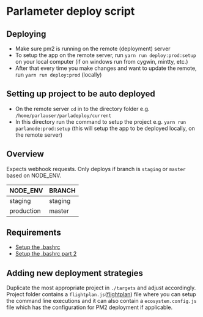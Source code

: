 # Parlameter deploy script

## Deploying
- Make sure pm2 is running on the remote (deployment) server
- To setup the app on the remote server, run `yarn run deploy:prod:setup` on your local computer (if on windows run from cygwin, mintty, etc.)
- After that every time you make changes and want to update the remote, run `yarn run deploy:prod` (locally)

## Setting up project to be auto deployed
- On the remote server `cd` in to the directory folder e.g. `/home/parlauser/parladeploy/current`
- In this directory run the command to setup the project e.g. `yarn run parlanode:prod:setup` (this will setup the app to be deployed locally, on the remote server)

## Overview

Expects webhook requests. Only deploys if branch is `staging` or `master` based on NODE_ENV.


|NODE_ENV  |BRANCH  |
|----------|--------|
|staging   |staging |
|production|master  |

## Requirements

- [Setup the .bashrc](https://github.com/Unitech/pm2/issues/1887#issuecomment-327085935)
- [Setup the .bashrc part 2](https://github.com/Unitech/pm2/issues/1887#issuecomment-327085935)

## Adding new deployment strategies

Duplicate the most appropriate project in `./targets` and adjust accordingly. Project folder contains a `flightplan.js`([flightplan](https://github.com/pstadler/flightplan)) file where you can setup the command line executions and it can also contain a `ecosystem.config.js` file which has the configuration for PM2 deployment if applicable.
